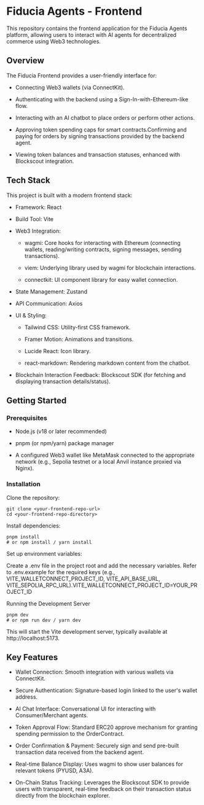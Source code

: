 # Fiducia Agents - Frontend

This repository contains the frontend application for the Fiducia Agents platform, allowing users to interact with AI agents for decentralized commerce using Web3 technologies.

## Overview

The Fiducia Frontend provides a user-friendly interface for:

- Connecting Web3 wallets (via ConnectKit).

- Authenticating with the backend using a Sign-In-with-Ethereum-like flow.

- Interacting with an AI chatbot to place orders or perform other actions.

- Approving token spending caps for smart contracts.Confirming and paying for orders by signing transactions provided by the backend agent.

- Viewing token balances and transaction statuses, enhanced with Blockscout integration.

## Tech Stack

This project is built with a modern frontend stack:

- Framework: React

- Build Tool: Vite

- Web3 Integration:

  - wagmi: Core hooks for interacting with Ethereum (connecting wallets, reading/writing contracts, signing messages, sending transactions).

  - viem: Underlying library used by wagmi for blockchain interactions.

  - connectkit: UI component library for easy wallet connection.

- State Management: Zustand

- API Communication: Axios

- UI & Styling:

  - Tailwind CSS: Utility-first CSS framework.

  - Framer Motion: Animations and transitions.

  - Lucide React: Icon library.

  - react-markdown: Rendering markdown content from the chatbot.

- Blockchain Interaction Feedback: Blockscout SDK (for fetching and displaying transaction details/status).

## Getting Started

### Prerequisites

- Node.js (v18 or later recommended)

- pnpm (or npm/yarn) package manager

- A configured Web3 wallet like MetaMask connected to the appropriate network (e.g., Sepolia testnet or a local Anvil instance proxied via Nginx).

### Installation

Clone the repository:

```
git clone <your-frontend-repo-url>
cd <your-frontend-repo-directory>
```

Install dependencies:

```
pnpm install
# or npm install / yarn install
```

Set up environment variables:

Create a .env file in the project root and add the necessary variables. Refer to .env.example for the required keys (e.g., VITE_WALLETCONNECT_PROJECT_ID, VITE_API_BASE_URL, VITE_SEPOLIA_RPC_URL).VITE_WALLETCONNECT_PROJECT_ID=YOUR_PROJECT_ID

Running the Development Server

```
pnpm dev
# or npm run dev / yarn dev
```

This will start the Vite development server, typically available at http://localhost:5173.

## Key Features

- Wallet Connection: Smooth integration with various wallets via ConnectKit.

- Secure Authentication: Signature-based login linked to the user's wallet address.

- AI Chat Interface: Conversational UI for interacting with Consumer/Merchant agents.

- Token Approval Flow: Standard ERC20 approve mechanism for granting spending permission to the OrderContract.

- Order Confirmation & Payment: Securely sign and send pre-built transaction data received from the backend agent.

- Real-time Balance Display: Uses wagmi to show user balances for relevant tokens (PYUSD, A3A).

- On-Chain Status Tracking: Leverages the Blockscout SDK to provide users with transparent, real-time feedback on their transaction status directly from the blockchain explorer.
